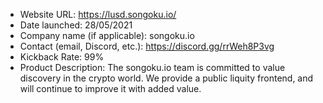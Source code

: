 - Website URL: https://lusd.songoku.io/
- Date launched: 28/05/2021
- Company name (if applicable): songoku.io
- Contact (email, Discord, etc.): https://discord.gg/rrWeh8P3vg
- Kickback Rate: 99%
- Product Description: The songoku.io team is committed to value discovery in the crypto world. We provide a public liquity frontend, and will continue to improve it with added value.
